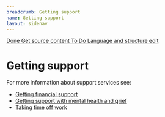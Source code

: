 ```yaml
---
breadcrumb: Getting support
name: Getting support
layout: sidenav
---
```

<a class="au-progress-indicator__link au-progress-indicator__link--done" href="#url">
      <span class="au-progress-indicator__status">Done</span>
      Get source content
    </a>
<a class="au-progress-indicator__link au-progress-indicator__link--todo" href="#url">
          <span class="au-progress-indicator__status">To Do</span>
          Language and structure edit
    </a>
<!-- <a class="au-progress-indicator__link au-progress-indicator__link--todo" href="#url">
          <span class="au-progress-indicator__status">To Do</span>
          Researcher review
    </a>
<a class="au-progress-indicator__link au-progress-indicator__link--todo" href="#url">
          <span class="au-progress-indicator__status">To Do</span>
          User testing
    </a>
<a class="au-progress-indicator__link au-progress-indicator__link--todo" href="#url">
              <span class="au-progress-indicator__status">To Do</span>
          Stakeholder review/pair writing
    </a>
<a class="au-progress-indicator__link au-progress-indicator__link--todo" href="#url">
              <span class="au-progress-indicator__status">To Do</span>
              Live
    </a>
-->

# Getting support

For more information about support services see:

* [Getting financial support](/getting-support/financial-support)
* [Getting support with mental health and grief](/getting-support/mental-health-and-grief)
* [Taking time off work](/getting-support/time-off-work)
